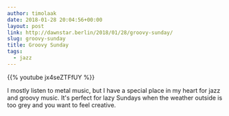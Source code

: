 ```yaml
---
author: timolaak
date: 2018-01-28 20:04:56+00:00
layout: post
link: http://dawnstar.berlin/2018/01/28/groovy-sunday/
slug: groovy-sunday
title: Groovy Sunday
tags:
  - jazz
---
```


{{% youtube jx4seZTFfUY %}}

I mostly listen to metal music, but I have a special place in my heart for jazz and groovy music. It's perfect for lazy Sundays when the weather outside is too grey and you want to feel creative.
